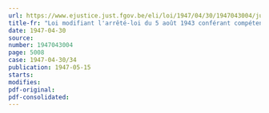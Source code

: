 ```yaml
---
url: https://www.ejustice.just.fgov.be/eli/loi/1947/04/30/1947043004/justel
title-fr: "Loi modifiant l'arrêté-loi du 5 août 1943 conférant compétence exceptionnelle aux juridictions belges concernant certains crimes ou délits commis en temps de guerre hors du territoire national"
date: 1947-04-30
source:
number: 1947043004
page: 5008
case: 1947-04-30/34
publication: 1947-05-15
starts:
modifies:
pdf-original:
pdf-consolidated:
---
```


